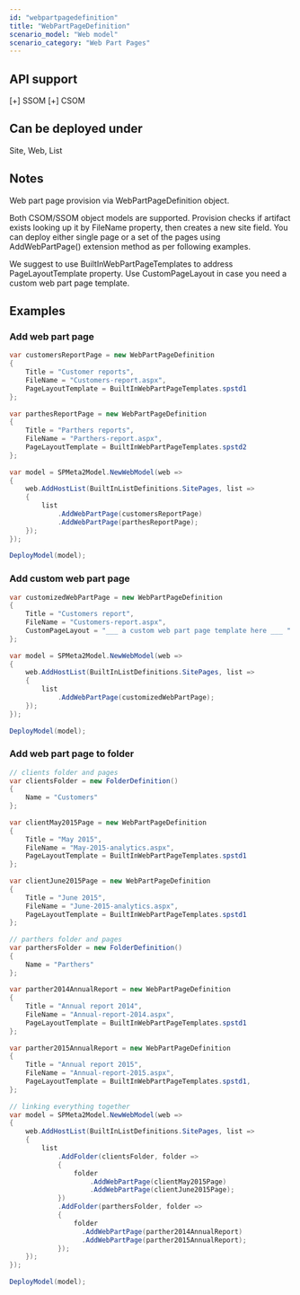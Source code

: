 ```yaml
---
id: "webpartpagedefinition"
title: "WebPartPageDefinition"
scenario_model: "Web model"
scenario_category: "Web Part Pages"
---
```


## API support
[+] SSOM [+] CSOM

## Can be deployed under
Site, Web, List

## Notes

Web part page provision via WebPartPageDefinition object.

Both CSOM/SSOM object models are supported. Provision checks if artifact exists looking up it by FileName property, then creates a new site field. You can deploy either single page or a set of the pages using AddWebPartPage() extension method as per following examples.

We suggest to use BuiltInWebPartPageTemplates to address PageLayoutTemplate property. Use CustomPageLayout in case you need a custom web part page template.

## Examples

### Add web part page

```cs
var customersReportPage = new WebPartPageDefinition
{
    Title = "Customer reports",
    FileName = "Customers-report.aspx",
    PageLayoutTemplate = BuiltInWebPartPageTemplates.spstd1
};
 
var parthesReportPage = new WebPartPageDefinition
{
    Title = "Parthers reports",
    FileName = "Parthers-report.aspx",
    PageLayoutTemplate = BuiltInWebPartPageTemplates.spstd2
};
 
var model = SPMeta2Model.NewWebModel(web =>
{
    web.AddHostList(BuiltInListDefinitions.SitePages, list =>
    {
        list
            .AddWebPartPage(customersReportPage)
            .AddWebPartPage(parthesReportPage);
    });
});
 
DeployModel(model);
```

### Add custom web part page

```cs
var customizedWebPartPage = new WebPartPageDefinition
{
    Title = "Customers report",
    FileName = "Customers-report.aspx",
    CustomPageLayout = "___ a custom web part page template here ___ "
};
 
var model = SPMeta2Model.NewWebModel(web =>
{
    web.AddHostList(BuiltInListDefinitions.SitePages, list =>
    {
        list
            .AddWebPartPage(customizedWebPartPage);
    });
});
 
DeployModel(model);

```

### Add web part page to folder

```cs
// clients folder and pages
var clientsFolder = new FolderDefinition()
{
    Name = "Customers"
};
 
var clientMay2015Page = new WebPartPageDefinition
{
    Title = "May 2015",
    FileName = "May-2015-analytics.aspx",
    PageLayoutTemplate = BuiltInWebPartPageTemplates.spstd1
};
 
var clientJune2015Page = new WebPartPageDefinition
{
    Title = "June 2015",
    FileName = "June-2015-analytics.aspx",
    PageLayoutTemplate = BuiltInWebPartPageTemplates.spstd1
};
 
// parthers folder and pages
var parthersFolder = new FolderDefinition()
{
    Name = "Parthers"
};
 
var parther2014AnnualReport = new WebPartPageDefinition
{
    Title = "Annual report 2014",
    FileName = "Annual-report-2014.aspx",
    PageLayoutTemplate = BuiltInWebPartPageTemplates.spstd1
};
 
var parther2015AnnualReport = new WebPartPageDefinition
{
    Title = "Annual report 2015",
    FileName = "Annual-report-2015.aspx",
    PageLayoutTemplate = BuiltInWebPartPageTemplates.spstd1,
};
 
// linking everything together
var model = SPMeta2Model.NewWebModel(web =>
{
    web.AddHostList(BuiltInListDefinitions.SitePages, list =>
    {
        list
            .AddFolder(clientsFolder, folder =>
            {
                folder
                    .AddWebPartPage(clientMay2015Page)
                    .AddWebPartPage(clientJune2015Page);
            })
            .AddFolder(parthersFolder, folder =>
            {
                folder
                  .AddWebPartPage(parther2014AnnualReport)
                  .AddWebPartPage(parther2015AnnualReport);
            });
    });
});
 
DeployModel(model);
```